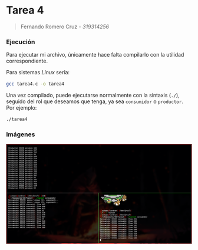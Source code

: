# Tarea 4

> Fernando Romero Cruz - *319314256*

### Ejecución

Para ejecutar mi archivo, únicamente hace falta compilarlo con la utilidad correspondiente.

Para sistemas *Linux* sería:

```bash
gcc tarea4.c -o tarea4
```

Una vez compilado, puede ejecutarse normalmente con la sintaxis (`./`), seguido del rol que deseamos que tenga, ya sea `consumidor` o `productor`.
Por ejemplo:

```bash
./tarea4
```

### Imágenes

![trabajador_consumidor.png](imagenes/trabajador_consumidor.png)